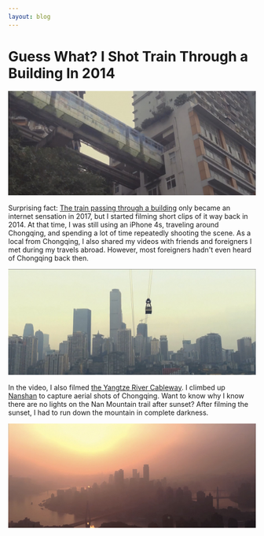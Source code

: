 ```yaml
---
layout: blog
---
```


# Guess What? I Shot Train Through a Building In 2014

<img src="./assets/mountaincity4k-0002.jpg" />

Surprising fact: [The train passing through a building](/chongqing/cityscape#liziba-light-rail-passing-through-a-building) only became an internet sensation in 2017, but I started filming short clips of it way back in 2014. At that time, I was still using an iPhone 4s, traveling around Chongqing, and spending a lot of time repeatedly shooting the scene. As a local from Chongqing, I also shared my videos with friends and foreigners I met during my travels abroad. However, most foreigners hadn't even heard of Chongqing back then.

<YouTube link="https://youtu.be/TWUGTm4EYxk?si=PC7NTffw0GzI_2WL">
<template #cover><img src="../assets/youtube/i-shot-train-through-a-building-in-2014.jpg" /></template>
<template #title>Guess What? I Shot Train Through a Building In 2014 🇨🇳 Chongqing, China</template>
<template #author>Chiawei Lee</template>
<template #description>A time lapse video filmed by my mobile phone on 2014. Welcome to Chongqing.</template>
</YouTube>

<img src="./assets/mountaincity4k-0003.jpg" />

In the video, I also filmed [the Yangtze River Cableway](/chongqing/cityscape#yangtze-river-cable-car). I climbed up [Nanshan](/chongqing/cityscape#yangtze-river-cable-car) to capture aerial shots of Chongqing. Want to know why I know there are no lights on the Nan Mountain trail after sunset? After filming the sunset, I had to run down the mountain in complete darkness.

<img src="./assets/mountaincity4k-0004.jpg" />
